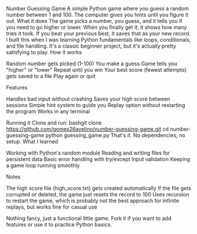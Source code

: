 Number Guessing Game
A simple Python game where you guess a random number between 1 and 100. The computer gives you hints until you figure it out.
What it does
The game picks a number, you guess, and it tells you if you need to go higher or lower. When you finally get it, it shows how many tries it took. If you beat your previous best, it saves that as your new record.
I built this when I was learning Python fundamentals like loops, conditionals, and file handling. It's a classic beginner project, but it's actually pretty satisfying to play.
How it works

Random number gets picked (1-100)
You make a guess
Game tells you "higher" or "lower"
Repeat until you win
Your best score (fewest attempts) gets saved to a file
Play again or quit

Features

Handles bad input without crashing
Saves your high score between sessions
Simple hint system to guide you
Replay option without restarting the program
Works in any terminal

Running it
Clone and run:
bashgit clone https://github.com/gomes26avelino/number-guessing-game.git
cd number-guessing-game
python guessing_game.py
That's it. No dependencies, no setup.
What I learned

Working with Python's random module
Reading and writing files for persistent data
Basic error handling with try/except
Input validation
Keeping a game loop running smoothly

Notes

The high score file (high_score.txt) gets created automatically
If the file gets corrupted or deleted, the game just resets the record to 100
Uses recursion to restart the game, which is probably not the best approach for infinite replays, but works fine for casual use

Nothing fancy, just a functional little game. Fork it if you want to add features or use it to practice Python basics.
